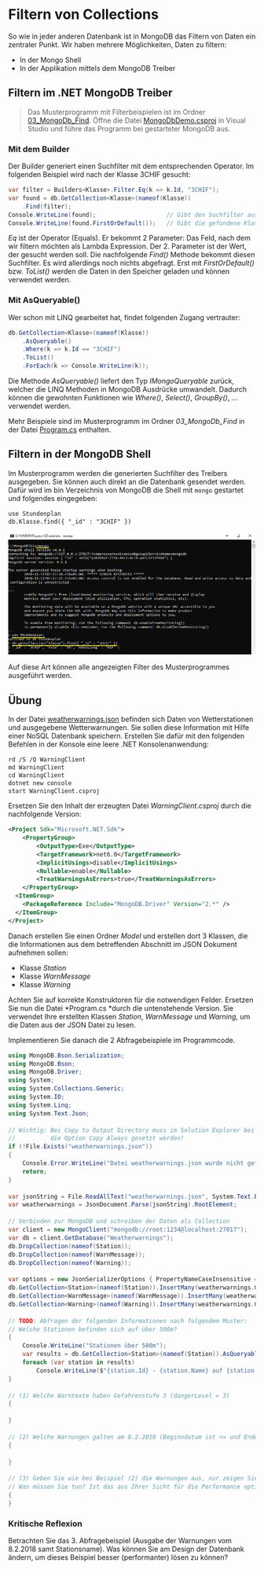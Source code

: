 # Filtern von Collections

So wie in jeder anderen Datenbank ist in MongoDB das Filtern von Daten ein zentraler Punkt. Wir
haben mehrere Möglichkeiten, Daten zu filtern:

- In der Mongo Shell
- In der Applikation mittels dem MongoDB Treiber

## Filtern im .NET MongoDB Treiber

> Das Musterprogramm mit Filterbeispielen ist im Ordner [03_MongoDb_Find](03_MongoDb_Find).
> Öffne die Datei [MongoDbDemo.csproj](03_MongoDb_Find/MongoDbDemo.csproj) in Visual Studio
> und führe das Programm bei gestarteter MongoDB aus.


### Mit dem Builder

Der Builder generiert einen Suchfilter mit dem entsprechenden Operator. Im folgenden Beispiel
wird nach der Klasse 3CHIF gesucht:

```c#
var filter = Builders<Klasse>.Filter.Eq(k => k.Id, "3CHIF");
var found = db.GetCollection<Klasse>(nameof(Klasse))
    .Find(filter);
Console.WriteLine(found);                    // Gibt den Suchfilter aus
Console.WriteLine(found.FirstOrDefault());   // Gibt die gefundene Klasse aus
```

*Eq* ist der Operator (Equals). Er bekommt 2 Parameter: Das Feld, nach dem wir filtern möchten als
Lambda Expression. Der 2. Parameter ist der Wert, der gesucht werden soll. Die nachfolgende *Find()*
Methode bekommt diesen Suchfilter. Es wird allerdings noch nichts abgefragt. Erst mit *FirstOrDefault()*
bzw. *ToList()* werden die Daten in den Speicher geladen und können verwendet werden.

### Mit AsQueryable()

Wer schon mit LINQ gearbeitet hat, findet folgenden Zugang vertrauter:

```c#
db.GetCollection<Klasse>(nameof(Klasse))
    .AsQueryable()
    .Where(k => k.Id == "3CHIF")
    .ToList()
    .ForEach(k => Console.WriteLine(k));
```

Die Methode *AsQueryable()* liefert den Typ *IMongoQueryable* zurück, welcher die LINQ Methoden
in MongoDB Ausdrücke umwandelt. Dadurch können die gewohnten Funktionen wie *Where()*, *Select()*,
*GroupBy()*, ... verwendet werden.

Mehr Beispiele sind im Musterprogramm im Ordner *03_MongoDb_Find* in der Datei
[Program.cs](03_MongoDb_Find/Program.cs) enthalten.

## Filtern in der MongoDB Shell

Im Musterprogramm werden die generierten Suchfilter des Treibers ausgegeben. Sie können auch
direkt an die Datenbank gesendet werden. Dafür wird im bin Verzeichnis von MongoDB die Shell
mit `mongo` gestartet und folgendes eingegeben:

```text
use Stundenplan
db.Klasse.find({ "_id" : "3CHIF" })
```

![](shell_find.png)

Auf diese Art können alle angezeigten Filter des Musterprogrammes ausgeführt werden.

## Übung

In der Datei [weatherwarnings.json](weatherwarnings.json) befinden sich Daten von Wetterstationen
und ausgegebene Wetterwarnungen. Sie sollen diese Information mit Hilfe einer NoSQL Datenbank
speichern. Erstellen Sie dafür mit den folgenden Befehlen in der Konsole eine leere .NET Konsolenanwendung:

```
rd /S /Q WarningClient
md WarningClient
cd WarningClient
dotnet new console
start WarningClient.csproj

```

Ersetzen Sie den Inhalt der erzeugten Datei *WarningClient.csproj* durch die nachfolgende
Version:

```xml
<Project Sdk="Microsoft.NET.Sdk">
	<PropertyGroup>
		<OutputType>Exe</OutputType>
		<TargetFramework>net6.0</TargetFramework>
		<ImplicitUsings>disable</ImplicitUsings>
		<Nullable>enable</Nullable>
		<TreatWarningsAsErrors>true</TreatWarningsAsErrors>
	</PropertyGroup>
  <ItemGroup>
    <PackageReference Include="MongoDB.Driver" Version="2.*" />
  </ItemGroup>
</Project>

```

Danach erstellen Sie einen Ordner *Model* und erstellen dort 3 Klassen, die die Informationen aus dem
betreffenden Abschnitt im JSON Dokument aufnehmen sollen:

- Klasse *Station*
- Klasse *WarnMessage*
- Klasse *Warning*

Achten Sie auf korrekte Konstruktoren für die notwendigen Felder. Ersetzen Sie nun die Datei
*Program.cs *durch die untenstehende Version. Sie verwendet Ihre erstellten Klassen *Station*,
*WarnMessage* und *Warning*, um die Daten aus der JSON Datei zu lesen.

Implementieren Sie danach die 2 Abfragebeispiele im Programmcode.

```c#
using MongoDB.Bson.Serialization;
using MongoDB.Bson;
using MongoDB.Driver;
using System;
using System.Collections.Generic;
using System.IO;
using System.Linq;
using System.Text.Json;

// Wichtig: Bei Copy to Output Directory muss im Solution Explorer bei stundenplan.json
//          die Option Copy Always gesetzt werden!
if (!File.Exists("weatherwarnings.json"))
{
    Console.Error.WriteLine("Datei weatherwarnings.json wurde nicht gefunden. Wurde sie mit der Option copy always ins Ausgabeverzeichnis kopiert?");
    return;
}

var jsonString = File.ReadAllText("weatherwarnings.json", System.Text.Encoding.UTF8);
var weatherwarnings = JsonDocument.Parse(jsonString).RootElement;

// Verbinden zur MongoDB und schreiben der Daten als Collection
var client = new MongoClient("mongodb://root:1234@localhost:27017");
var db = client.GetDatabase("Weatherwarnings");
db.DropCollection(nameof(Station));
db.DropCollection(nameof(WarnMessage));
db.DropCollection(nameof(Warning));

var options = new JsonSerializerOptions { PropertyNameCaseInsensitive = true };
db.GetCollection<Station>(nameof(Station)).InsertMany(weatherwarnings.GetProperty("stations").Deserialize<Station[]>(options));
db.GetCollection<WarnMessage>(nameof(WarnMessage)).InsertMany(weatherwarnings.GetProperty("warnMessages").Deserialize<WarnMessage[]>(options));
db.GetCollection<Warning>(nameof(Warning)).InsertMany(weatherwarnings.GetProperty("warnings").Deserialize<Warning[]>(options));

// TODO: Abfragen der folgenden Informationen nach folgendem Muster:
// Welche Stationen befinden sich auf über 500m?
{
    Console.WriteLine("Stationen über 500m");
    var results = db.GetCollection<Station>(nameof(Station)).AsQueryable().Where(s => s.Height > 500).ToList();
    foreach (var station in results)
        Console.WriteLine($"{station.Id} - {station.Name} auf {station.Height}m");
}

// (1) Welche Warntexte haben Gefahrenstufe 3 (dangerLevel = 3)
{

}

// (2) Welche Warnungen galten am 8.2.2018 (Beginndatum ist <= und Endedatum ist > als dieses Datum)?
{

}

// (3) Geben Sie wie bei Beispiel (2) die Warnungen aus, nur zeigen Sie auch den Stationsnamen an.
// Was müssen Sie tun? Ist das aus Ihrer Sicht für die Performance optimal?
{
}

```

### Kritische Reflexion

Betrachten Sie das 3. Abfragebeispiel (Ausgabe der Warnungen vom 8.2.2018 samt Stationsname).
Was können Sie am Design der Datenbank ändern, um dieses Beispiel besser (performanter) lösen
zu können?
